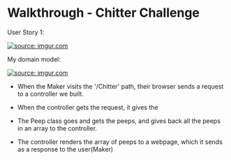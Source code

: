 # Walkthrough - Chitter Challenge




User Story 1:

<a href="https://imgur.com/24dC8ED"><img src="https://i.imgur.com/24dC8ED.png" title="source: imgur.com" /></a>

My domain model:

<a href="https://imgur.com/Hk95JQf"><img src="https://i.imgur.com/Hk95JQf.png" title="source: imgur.com" /></a>

* When the Maker visits the '/Chitter' path, their browser sends a request to a controller we built.

* When the controller gets the request, it gives the

* The Peep class goes and gets the peeps, and gives back all the peeps in an array to the controller.

* The controller renders the array of peeps to a webpage, which it sends as a response to the user(Maker)
